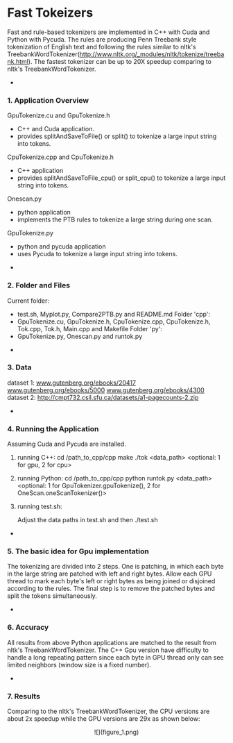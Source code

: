 # Fast Tokeizers
Fast and rule-based tokenizers are implemented in C++ with Cuda and Python with Pycuda. The rules are producing Penn Treebank style tokenization of English text and following the rules similar to nltk's TreebankWordTokenizer(http://www.nltk.org/_modules/nltk/tokenize/treebank.html). The fastest tokenizer can be up to 20X speedup comparing to nltk's TreebankWordTokenizer.

-
### 1. Application Overview
GpuTokenize.cu and GpuTokenize.h
  * C++ and Cuda application.
  * provides splitAndSaveToFile() or split() to tokenize a large input string into tokens.

CpuTokenize.cpp and CpuTokenize.h
  * C++ application	
  * provides splitAndSaveToFile_cpu() or split_cpu() to tokenize a large input string into tokens.

Onescan.py
  * python application	
  * implements the PTB rules to tokenize a large string during one scan.

GpuTokenize.py
  * python and pycuda application
  * uses Pycuda to tokenize a large input string into tokens.
  
-
### 2. Folder and Files
Current folder:
  * test.sh, Myplot.py, Compare2PTB.py and README.md
Folder 'cpp':
  * GpuTokenize.cu, GpuTokenize.h, CpuTokenize.cpp, CpuTokenize.h, Tok.cpp, Tok.h, Main.cpp and Makefile
Folder 'py':
  * GpuTokenize.py, Onescan.py and runtok.py

-
### 3. Data
dataset 1: www.gutenberg.org/ebooks/20417 www.gutenberg.org/ebooks/5000 www.gutenberg.org/ebooks/4300  
dataset 2: http://cmpt732.csil.sfu.ca/datasets/a1-pagecounts-2.zip

-
### 4. Running the Application
Assuming Cuda and Pycuda are installed.
1) running C++:
   cd /path_to_cpp/cpp
   make
   ./tok <data_path> <optional: 1 for gpu, 2 for cpu>
2) running Python:
   cd /path_to_cpp/cpp
   python runtok.py <data_path> <optional: 1 for GpuTokenizer.gpuTokenize(), 2 for OneScan.oneScanTokenizer()>

3) running test.sh:

	Adjust the data paths in test.sh and then 
	./test.sh

-
### 5. The basic idea for Gpu implementation
The tokenizing are divided into 2 steps. One is patching, in which each byte in the large string are patched with left and right bytes. Allow each GPU thread to mark each byte's left or right bytes as being joined or disjoined according to the rules.
The final step is to remove the patched bytes and split the tokens simultaneously.
 
-
### 6. Accuracy
All results from above Python applications are matched to the result from nltk's TreebankWordTokenizer. The C++ Gpu version have difficulty to handle a long repeating pattern since each byte in GPU thread only can see limited neighbors (window size is a fixed number).

-
### 7. Results
Comparing to the nltk's TreebankWordTokenizer, the CPU versions are about 2x speedup while the GPU versions are 29x as shown below:

<p style="text-align:center">
![](figure_1.png)
</p>
